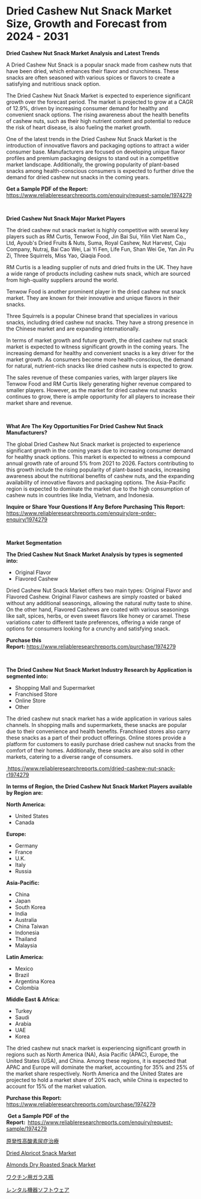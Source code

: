 <p><h1>Dried Cashew Nut Snack Market Size, Growth and Forecast from 2024 - 2031</h1></p><p><strong>Dried Cashew Nut Snack Market Analysis and Latest Trends</strong></p>
<p><p>A Dried Cashew Nut Snack is a popular snack made from cashew nuts that have been dried, which enhances their flavor and crunchiness. These snacks are often seasoned with various spices or flavors to create a satisfying and nutritious snack option.</p><p>The Dried Cashew Nut Snack Market is expected to experience significant growth over the forecast period. The market is projected to grow at a CAGR of 12.9%, driven by increasing consumer demand for healthy and convenient snack options. The rising awareness about the health benefits of cashew nuts, such as their high nutrient content and potential to reduce the risk of heart disease, is also fueling the market growth.</p><p>One of the latest trends in the Dried Cashew Nut Snack Market is the introduction of innovative flavors and packaging options to attract a wider consumer base. Manufacturers are focused on developing unique flavor profiles and premium packaging designs to stand out in a competitive market landscape. Additionally, the growing popularity of plant-based snacks among health-conscious consumers is expected to further drive the demand for dried cashew nut snacks in the coming years.</p></p>
<p><strong>Get a Sample PDF of the Report:&nbsp;</strong> <a href="https://www.reliableresearchreports.com/enquiry/request-sample/1974279">https://www.reliableresearchreports.com/enquiry/request-sample/1974279</a></p>
<p>&nbsp;</p>
<p><strong>Dried Cashew Nut Snack Major Market Players</strong></p>
<p><p>The dried cashew nut snack market is highly competitive with several key players such as RM Curtis, Tenwow Food, Jin Bai Sui, Yilin Viet Nam Co., Ltd, Ayoub's Dried Fruits & Nuts, Suma, Royal Cashew, Nut Harvest, Caju Company, Nutraj, Bai Cao Wei, Lai Yi Fen, Life Fun, Shan Wei Ge, Yan Jin Pu Zi, Three Squirrels, Miss Yao, Qiaqia Food.</p><p>RM Curtis is a leading supplier of nuts and dried fruits in the UK. They have a wide range of products including cashew nuts snack, which are sourced from high-quality suppliers around the world. </p><p>Tenwow Food is another prominent player in the dried cashew nut snack market. They are known for their innovative and unique flavors in their snacks. </p><p>Three Squirrels is a popular Chinese brand that specializes in various snacks, including dried cashew nut snacks. They have a strong presence in the Chinese market and are expanding internationally.</p><p>In terms of market growth and future growth, the dried cashew nut snack market is expected to witness significant growth in the coming years. The increasing demand for healthy and convenient snacks is a key driver for the market growth. As consumers become more health-conscious, the demand for natural, nutrient-rich snacks like dried cashew nuts is expected to grow.</p><p>The sales revenue of these companies varies, with larger players like Tenwow Food and RM Curtis likely generating higher revenue compared to smaller players. However, as the market for dried cashew nut snacks continues to grow, there is ample opportunity for all players to increase their market share and revenue.</p></p>
<p>&nbsp;</p>
<p><strong>What Are The Key Opportunities For Dried Cashew Nut Snack Manufacturers?</strong></p>
<p><p>The global Dried Cashew Nut Snack market is projected to experience significant growth in the coming years due to increasing consumer demand for healthy snack options. This market is expected to witness a compound annual growth rate of around 5% from 2021 to 2026. Factors contributing to this growth include the rising popularity of plant-based snacks, increasing awareness about the nutritional benefits of cashew nuts, and the expanding availability of innovative flavors and packaging options. The Asia-Pacific region is expected to dominate the market due to the high consumption of cashew nuts in countries like India, Vietnam, and Indonesia.</p></p>
<p><strong>Inquire or Share Your Questions If Any Before Purchasing This Report:</strong> <a href="https://www.reliableresearchreports.com/enquiry/pre-order-enquiry/1974279">https://www.reliableresearchreports.com/enquiry/pre-order-enquiry/1974279</a></p>
<p>&nbsp;</p>
<p><strong>Market Segmentation</strong></p>
<p><strong>The Dried Cashew Nut Snack Market Analysis by types is segmented into:</strong></p>
<p><ul><li>Original Flavor</li><li>Flavored Cashew</li></ul></p>
<p><p>Dried Cashew Nut Snack Market offers two main types: Original Flavor and Flavored Cashew. Original Flavor cashews are simply roasted or baked without any additional seasonings, allowing the natural nutty taste to shine. On the other hand, Flavored Cashews are coated with various seasonings like salt, spices, herbs, or even sweet flavors like honey or caramel. These variations cater to different taste preferences, offering a wide range of options for consumers looking for a crunchy and satisfying snack.</p></p>
<p><strong>Purchase this Report:&nbsp;</strong><a href="https://www.reliableresearchreports.com/purchase/1974279">https://www.reliableresearchreports.com/purchase/1974279</a></p>
<p>&nbsp;</p>
<p><strong>The Dried Cashew Nut Snack Market Industry Research by Application is segmented into:</strong></p>
<p><ul><li>Shopping Mall and Supermarket</li><li>Franchised Store</li><li>Online Store</li><li>Other</li></ul></p>
<p><p>The dried cashew nut snack market has a wide application in various sales channels. In shopping malls and supermarkets, these snacks are popular due to their convenience and health benefits. Franchised stores also carry these snacks as a part of their product offerings. Online stores provide a platform for customers to easily purchase dried cashew nut snacks from the comfort of their homes. Additionally, these snacks are also sold in other markets, catering to a diverse range of consumers.</p></p>
<p><a href="https://www.reliableresearchreports.com/dried-cashew-nut-snack-r1974279">&nbsp;https://www.reliableresearchreports.com/dried-cashew-nut-snack-r1974279</a></p>
<p><strong>In terms of Region, the Dried Cashew Nut Snack Market Players available by Region are:</strong></p>
<p>
    <p> <strong> North America: </strong>
        <ul>
            <li>United States</li>
            <li>Canada</li>
        </ul>
        </p> 
    <p> <strong> Europe: </strong>
        <ul>
            <li>Germany</li>
            <li>France</li>
            <li>U.K.</li>
            <li>Italy</li>
            <li>Russia</li>
        </ul>
        </p> 
    <p> <strong> Asia-Pacific: </strong>
        <ul>
            <li>China</li>
            <li>Japan</li>
            <li>South Korea</li>
            <li>India</li>
            <li>Australia</li>
            <li>China Taiwan</li>
            <li>Indonesia</li>
            <li>Thailand</li>
            <li>Malaysia</li>
        </ul>
        </p> 
    <p> <strong> Latin America: </strong>
        <ul>
            <li>Mexico</li>
            <li>Brazil</li>
            <li>Argentina Korea</li>
            <li>Colombia</li>
        </ul>
        </p> 
    <p> <strong> Middle East & Africa: </strong>
        <ul>
            <li>Turkey</li>
            <li>Saudi</li>
            <li>Arabia</li>
            <li>UAE</li>
            <li>Korea</li>
        </ul>
    </p>
    </p>
<p><p>The dried cashew nut snack market is experiencing significant growth in regions such as North America (NA), Asia Pacific (APAC), Europe, the United States (USA), and China. Among these regions, it is expected that APAC and Europe will dominate the market, accounting for 35% and 25% of the market share respectively. North America and the United States are projected to hold a market share of 20% each, while China is expected to account for 15% of the market valuation.</p></p>
<p><strong>Purchase this Report: </strong><a href="https://www.reliableresearchreports.com/purchase/1974279">https://www.reliableresearchreports.com/purchase/1974279</a></p>
<p>&nbsp;<strong>Get a Sample PDF of the Report:&nbsp;&nbsp;</strong><a href="https://www.reliableresearchreports.com/enquiry/request-sample/1974279">https://www.reliableresearchreports.com/enquiry/request-sample/1974279</a></p>
<p><strong></strong></p>
<p><p><a href="https://medium.com/@matteills7854/%E4%B8%BB%E9%85%B8%E5%B0%BF%E7%97%87%E6%B2%BB%E7%99%82%E5%B8%82%E5%A0%B4%E3%82%92%E5%88%86%E6%9E%90-%E3%82%B0%E3%83%AD%E3%83%BC%E3%83%90%E3%83%AB%E7%94%A3%E6%A5%AD%E3%81%AE%E8%A6%8B%E9%80%9A%E3%81%97%E3%81%A8%E4%BA%88%E6%B8%AC-2024%E5%B9%B4%E3%81%8B%E3%82%892031%E5%B9%B4-c52e332c6f05">原発性高酸素尿症治療</a></p><p><a href="https://github.com/wwwkeltoum/Market-Research-Report-List-2/blob/main/dried-alpricot-snack-market.md">Dried Alpricot Snack Market</a></p><p><a href="https://github.com/gamblestampleyjenny50m5sl6/Market-Research-Report-List-2/blob/main/almonds-dry-roasted-snack-market.md">Almonds Dry Roasted Snack Market</a></p><p><a href="https://github.com/vhemk0794148/Market-Research-Report-List-1/blob/main/341408419916.md">ワクチン用ガラス瓶</a></p><p><a href="https://medium.com/@eduardoramez/%E3%83%AC%E3%83%B3%E3%82%BF%E3%83%AB%E8%A3%85%E7%BD%AE%E3%82%BD%E3%83%95%E3%83%88%E3%82%A6%E3%82%A7%E3%82%A2%E5%B8%82%E5%A0%B4%E3%81%AE%E5%88%86%E6%9E%90-%E3%82%B0%E3%83%AD%E3%83%BC%E3%83%90%E3%83%AB%E6%A5%AD%E7%95%8C%E3%81%AE%E8%A6%8B%E9%80%9A%E3%81%97%E3%81%A8%E4%BA%88%E6%B8%AC-2024%E5%B9%B4%E3%81%8B%E3%82%892031%E5%B9%B4%E3%81%BE%E3%81%A7-98878cc8bf04">レンタル機器ソフトウェア</a></p></p>